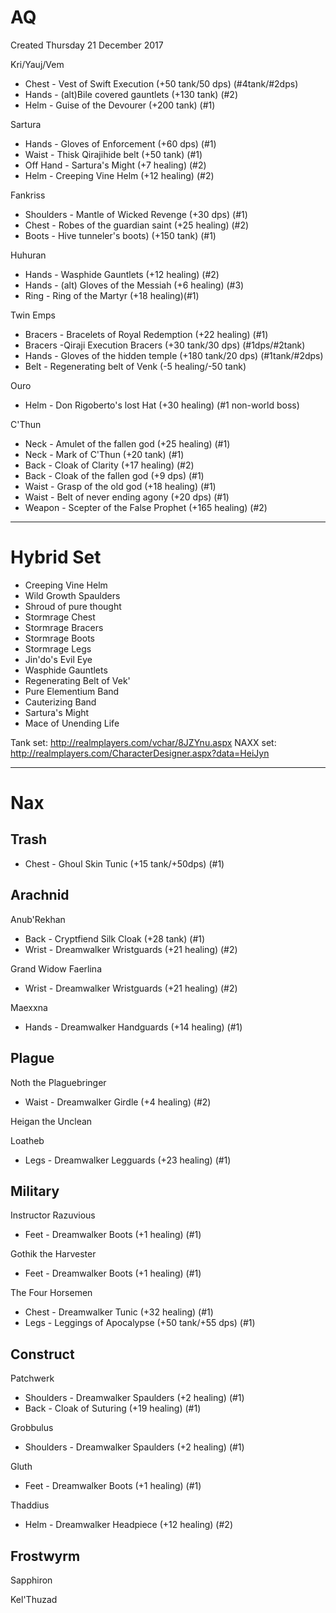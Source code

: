 AQ
==
Created Thursday 21 December 2017

Kri/Yauj/Vem
* Chest - Vest of Swift Execution (+50 tank/50 dps) (#4tank/#2dps)
* Hands - (alt)Bile covered gauntlets (+130 tank) (#2)
* Helm - Guise of the Devourer (+200 tank) (#1)

Sartura
* Hands - Gloves of Enforcement (+60 dps) (#1)
* Waist - Thisk Qirajihide belt (+50 tank) (#1)
* Off Hand - Sartura's Might (+7 healing) (#2)
* Helm - Creeping Vine Helm (+12 healing) (#2)

Fankriss
* Shoulders - Mantle of Wicked Revenge (+30 dps) (#1)
* Chest - Robes of the guardian saint (+25 healing) (#2)
* Boots - Hive tunneler's boots) (+150 tank) (#1)

Huhuran
* Hands - Wasphide Gauntlets (+12 healing) (#2)
* Hands - (alt) Gloves of the Messiah (+6 healing) (#3)
* Ring - Ring of the Martyr (+18 healing)(#1)

Twin Emps
* Bracers - Bracelets of Royal Redemption (+22 healing) (#1)
* Bracers -Qiraji Execution Bracers (+30 tank/30 dps) (#1dps/#2tank)
* Hands - Gloves of the hidden temple (+180 tank/20 dps) (#1tank/#2dps)
* Belt - Regenerating belt of Venk (-5 healing/-50 tank) 

Ouro
* Helm - Don Rigoberto's lost Hat (+30 healing) (#1 non-world boss)

C'Thun
* Neck - Amulet of the fallen god (+25 healing) (#1)
* Neck - Mark of C'Thun (+20 tank) (#1)
* Back - Cloak of Clarity (+17 healing) (#2)
* Back - Cloak of the fallen god (+9 dps) (#1)
* Waist - Grasp of the old god (+18 healing) (#1)
* Waist - Belt of never ending agony (+20 dps) (#1)
* Weapon - Scepter of the False Prophet (+165 healing) (#2)




----
Hybrid Set
==
* Creeping Vine Helm
* Wild Growth Spaulders
* Shroud of pure thought
* Stormrage Chest
* Stormrage Bracers
* Stormrage Boots
* Stormrage Legs
* Jin'do's Evil Eye
* Wasphide Gauntlets
* Regenerating Belt of Vek'
* Pure Elementium Band
* Cauterizing Band
* Sartura's Might
* Mace of Unending Life

Tank set: http://realmplayers.com/vchar/8JZYnu.aspx
NAXX set: http://realmplayers.com/CharacterDesigner.aspx?data=HeiJyn

---

Nax
==

Trash
---
* Chest - Ghoul Skin Tunic (+15 tank/+50dps) (#1)

Arachnid
---
Anub'Rekhan
* Back - Cryptfiend Silk Cloak (+28 tank) (#1)
* Wrist - Dreamwalker Wristguards (+21 healing) (#2)

Grand Widow Faerlina
* Wrist - Dreamwalker Wristguards (+21 healing) (#2)

Maexxna
* Hands - Dreamwalker Handguards (+14 healing) (#1)

Plague
---
Noth the Plaguebringer
* Waist - Dreamwalker Girdle (+4 healing) (#2)

Heigan the Unclean

Loatheb
* Legs - Dreamwalker Legguards (+23 healing) (#1)

Military
---
Instructor Razuvious
* Feet - Dreamwalker Boots (+1 healing) (#1)

Gothik the Harvester
* Feet - Dreamwalker Boots (+1 healing) (#1)

The Four Horsemen
* Chest - Dreamwalker Tunic (+32 healing) (#1)
* Legs - Leggings of Apocalypse (+50 tank/+55 dps) (#1)


Construct
---
Patchwerk
* Shoulders - Dreamwalker Spaulders (+2 healing) (#1)
* Back - Cloak of Suturing (+19 healing) (#1)

Grobbulus
* Shoulders - Dreamwalker Spaulders (+2 healing) (#1)

Gluth
* Feet - Dreamwalker Boots (+1 healing) (#1)

Thaddius
* Helm - Dreamwalker Headpiece (+12 healing) (#2)

Frostwyrm
---
Sapphiron

Kel'Thuzad


